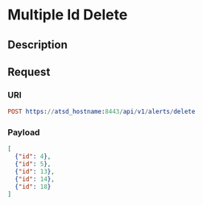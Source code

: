 # Multiple Id Delete

## Description

## Request

### URI

```elm
POST https://atsd_hostname:8443/api/v1/alerts/delete
```

### Payload

```json
[
  {"id": 4},
  {"id": 5},
  {"id": 13},
  {"id": 14},
  {"id": 18}
]
```
